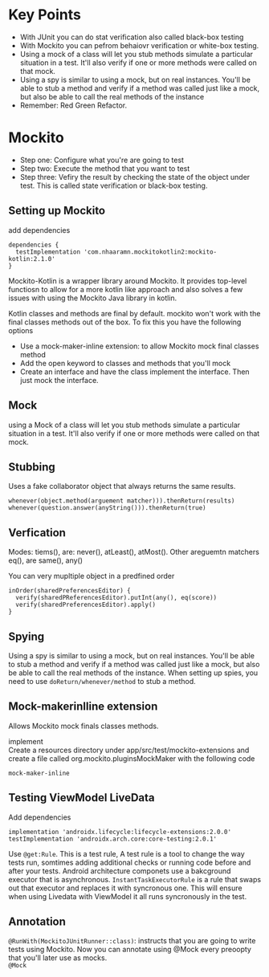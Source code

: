 # Key Points
- With JUnit you can do stat verification also called black-box testing
- With Mockito you can pefrom behaiovr verification or white-box testing. 
- Using a mock of a class will let you stub methods simulate a particular situation in a test. It'll also verify if one or more methods were called on that mock. 
- Using a spy is similar to using a mock, but on real instances. You'll be able to stub a method and verify if a method was called just like a mock, but also be able to call the real methods of the instance 
- Remember: Red Green Refactor. 

# Mockito
- Step one: Configure what you're are going to test
- Step two: Execute the method that you want to test
- Step three: Vefiry the result by checking the state of the object under test. This is called state verification or black-box testing. 

## Setting up Mockito
add dependencies 
```
dependencies {
  testImplementation 'com.nhaaramn.mockitokotlin2:mockito-kotlin:2.1.0'
}
```
Mockito-Kotlin is a wrapper library around Mockito. It provides top-level functiosn to allow for a more kotlin like approach and also solves a few issues with using the Mockito Java library in kotlin. 

Kotlin classes and methods are final by default. mockito won't work with the final classes methods out of the box. To fix this you have the following options
- Use a mock-maker-inline extension: to allow Mockito mock final classes method
- Add the open keyword to classes and methods that you'll mock
- Create an interface and have the class implement the interface. Then just mock the interface.

## Mock
using a Mock of a class will let you stub methods simulate a particular situation in a test. It'll also verify if one or more methods were called on that mock. 

## Stubbing
Uses a fake collaborator object that always returns the same results.
```
whenever(object.method(arguement matcher))).thenReturn(results)
whenever(question.answer(anyString())).thenReturn(true)
```

## Verfication

Modes: tiems(), are: never(), atLeast(), atMost(). Other areguemtn matchers eq(), are same(), any()

You can very mupltiple object in a predfined order
```
inOrder(sharedPreferencesEditor) {
  verify(sharedPReferencesEditor).putInt(any(), eq(score))
  verify(sharedPreferencesEditor).apply()
}
```

## Spying
Using a spy is similar to using a mock, but on real instances. You'll be able to stub a method and verify if a method was called just like a mock, but also be able to call the real methods of the instance.  When setting up spies, you need to use `doReturn/whenever/method` to stub a method.

## Mock-makerinlline extension
Allows Mockito mock finals classes methods.  

implement </br>
Create a resources directory under app/src/test/mockito-extensions and create a file called org.mockito.pluginsMockMaker with the following code
```
mock-maker-inline
```
## Testing ViewModel LiveData
Add dependencies
```
implementation 'androidx.lifecycle:lifecycle-extensions:2.0.0'
testImplementation 'androidx.arch.core:core-testing:2.0.1'
```
Use `@get:Rule`. This is a test rule, A test rule is a tool to change the way tests run, somtimes adding additional checks or running code before and after your tests. Android architecture componets use a bakcground executor that is asynchronous. `InstantTaskExecutorRule` is a rule that swaps out that executor and replaces it with syncronous one. This will ensure when using Livedata with ViewModel it all runs syncronously in the test. 


## Annotation
`@RunWith(MockitoJUnitRunner::class)`: instructs that you are going to write tests using Mockito. Now you can annotate using @Mock every preoopty that you'll later use as mocks. </br>
`@Mock`

